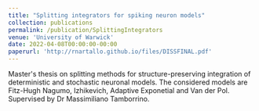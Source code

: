 ```yaml
---
title: "Splitting integrators for spiking neuron models"
collection: publications
permalink: /publication/SplittingIntegrators
venue: 'University of Warwick'
date: 2022-04-08T00:00:00-00:00
paperurl: 'http://rnartallo.github.io/files/DISSFINAL.pdf'
---
```

Master's thesis on splitting methods for structure-preserving integration of deterministic and stochastic neuronal models. The considered models are Fitz-Hugh Nagumo, Izhikevich, Adaptive Exponetial and Van der Pol. Supervised by Dr Massimiliano Tamborrino.

